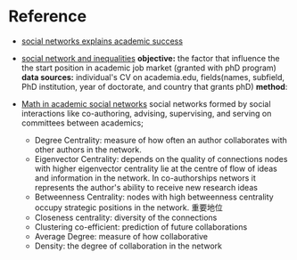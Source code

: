 # Reference 

 - [social networks explains academic success](https://www.pnas.org/content/pnas/116/3/792.full.pdf)
 - [social network and inequalities](https://anthrosource.onlinelibrary.wiley.com/doi/pdf/10.1111/aman.13158)
 **objective:** the factor that influence the the start position in academic job market (granted with phD program)
 **data sources:** individual's CV on academia.edu, fields(names, subfield, PhD institution, year of doctorate, and country that grants phD)
 **method**: 
 
 
 
 
 - [Math in academic social networks](https://www.researchgate.net/publication/284765879_The_Mathematics_of_Social_Network_Analysis_Metrics_for_Academic_Social_Networks/link/5b8cdc1fa6fdcc5f8b7a4fbe/download)
	social networks formed by social interactions like co-authoring, advising, supervising, and serving on committees between academics; 

	 - Degree Centrality: measure of how often an author collaborates with other authors in the network. 
	 - Eigenvector Centrality: depends on the quality of connections nodes with higher eigenvector centrality lie at the centre of flow of ideas and information in the network.
	 In co-authorships networs it represents the author's ability to receive new research ideas
	 -  Betweenness Centrality: nodes with high betweenness centrality occupy strategic positions in the network. 重要地位
	 - Closeness centrality: diversity of the connections
	 - Clustering co-efficient: prediction of future collaborations
	 - Average Degree: measure of how collaborative 
	 - Density: the degree of collaboration in the network  
<!--stackedit_data:
eyJoaXN0b3J5IjpbMTExNDU5MzA4NSwtNDMxNzM1NjIxLDEzOT
Q1Njg3MTEsOTU0NDE2MTI3LC0yMDMyNTg4MjU2LC0yNTczODMz
LC03OTkzNjMwOTgsLTE2NzI1MTQ3NCwxOTA3NzEzMzU3LDM3Nz
cwNjc3MF19
-->